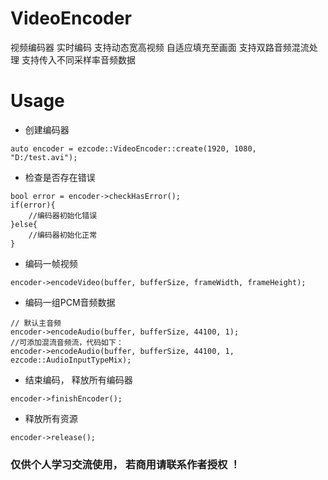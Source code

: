 # VideoEncoder
视频编码器 实时编码 支持动态宽高视频 自适应填充至画面 支持双路音频混流处理 支持传入不同采样率音频数据



# Usage 

- 创建编码器

````
auto encoder = ezcode::VideoEncoder::create(1920, 1080, "D:/test.avi");
````

- 检查是否存在错误
````
bool error = encoder->checkHasError();
if(error){
    //编码器初始化错误
}else{
    //编码器初始化正常
}
````


- 编码一帧视频

````
encoder->encodeVideo(buffer, bufferSize, frameWidth, frameHeight);   
````

- 编码一组PCM音频数据

````
// 默认主音频
encoder->encodeAudio(buffer, bufferSize, 44100, 1);
//可添加混流音频流，代码如下：
encoder->encodeAudio(buffer, bufferSize, 44100, 1, ezcode::AudioInputTypeMix);

````

- 结束编码， 释放所有编码器

````
encoder->finishEncoder();
````

- 释放所有资源

````
encoder->release();
````


### 仅供个人学习交流使用， 若商用请联系作者授权 ！
